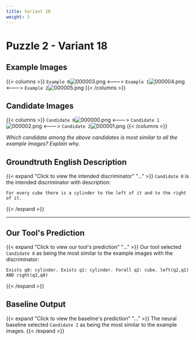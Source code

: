 ```yaml
---
title: Variant 18
weight: 3
---
```


# Puzzle 2 - Variant 18

## Example Images
{{< columns >}}
`Example 0`![000003.png](/clevr-variants/agreement/fovariant-18/render/images/CLEVR_val_000003.png)
<--->
`Example 1`![000004.png](/clevr-variants/agreement/fovariant-18/render/images/CLEVR_val_000004.png)
<--->
`Example 2`![000005.png](/clevr-variants/agreement/fovariant-18/render/images/CLEVR_val_000005.png)
{{< /columns >}}

## Candidate Images
{{< columns >}}
`Candidate 0`![000000.png](/clevr-variants/agreement/fovariant-18/render/images/CLEVR_val_000000.png)
<--->
`Candidate 1`![000002.png](/clevr-variants/agreement/fovariant-18/render/images/CLEVR_val_000002.png)
<--->
`Candidate 2`![000001.png](/clevr-variants/agreement/fovariant-18/render/images/CLEVR_val_000001.png)
{{< /columns >}}

*Which candidate among the above candidates is most similar to all the example images? Explain why.*

## Groundtruth English Description

{{< expand "Click to view the intended discriminator" "..." >}}
`Candidate 0` is the intended discriminator with description:
```plaintext 
For every cube there is a cylinder to the left of it and to the right of it.
```
{{< /expand >}}

---



## Our Tool's Prediction

{{< expand "Click to view our tool's prediction" "..." >}}
Our tool selected `Candidate 0` as being the most similar to the example images with the discriminator:
```plaintext
Exists q0: cylinder. Exists q1: cylinder. Forall q2: cube. left(q2,q1) AND right(q2,q0)
```
{{< /expand >}}



## Baseline Output

{{< expand "Click to view the baseline's prediction" "..." >}}
The neural baseline selected `Candidate 2` as being the most similar to the example images.
{{< /expand >}}

